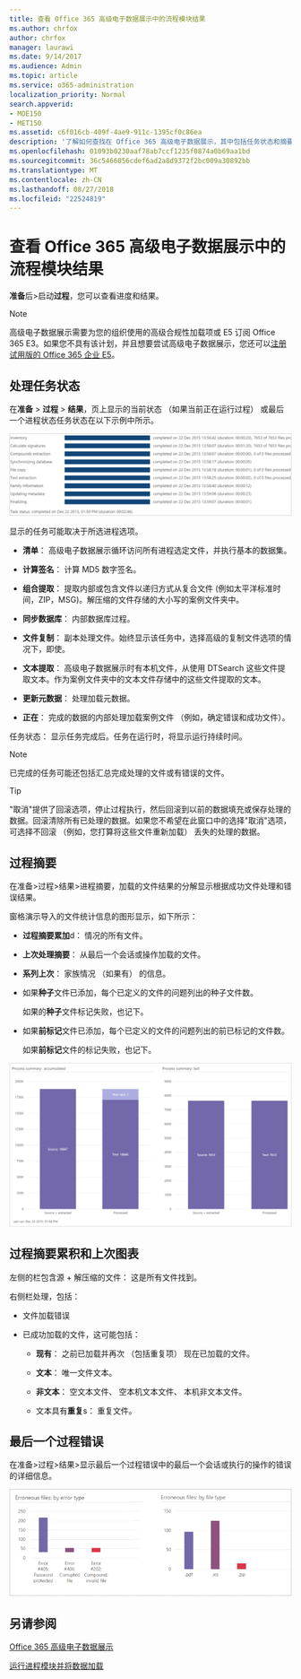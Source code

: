 ```yaml
---
title: 查看 Office 365 高级电子数据展示中的流程模块结果
ms.author: chrfox
author: chrfox
manager: laurawi
ms.date: 9/14/2017
ms.audience: Admin
ms.topic: article
ms.service: o365-administration
localization_priority: Normal
search.appverid:
- MOE150
- MET150
ms.assetid: c6f016cb-409f-4ae9-911c-1395cf0c86ea
description: '了解如何查找在 Office 365 高级电子数据展示，其中包括任务状态和摘要过程中运行的进程模块的结果。  '
ms.openlocfilehash: 01093b0230aaf78ab7ccf1235f0874a0b69aa1bd
ms.sourcegitcommit: 36c5466056cdef6ad2a8d9372f2bc009a30892bb
ms.translationtype: MT
ms.contentlocale: zh-CN
ms.lasthandoff: 08/27/2018
ms.locfileid: "22524819"
---
```

# <a name="view-process-module-results-in-office-365-advanced-ediscovery"></a>查看 Office 365 高级电子数据展示中的流程模块结果

**准备**后\>启动**过程**，您可以查看进度和结果。 
  
> [!NOTE]
> 高级电子数据展示需要为您的组织使用的高级合规性加载项或 E5 订阅 Office 365 E3。如果您不具有该计划，并且想要尝试高级电子数据展示，您还可以[注册试用版的 Office 365 企业 E5](https://go.microsoft.com/fwlink/p/?LinkID=698279)。 
  
## <a name="process-task-status"></a>处理任务状态

在**准备** \> **过程** \> **结果**，页上显示的当前状态 （如果当前正在运行过程） 或最后一个进程状态任务状态在以下示例中所示。
  
![进程模块任务状态](media/9430f9e7-a4dd-47c7-ac2e-2c6a60fc948b.png)
  
显示的任务可能取决于所选进程选项。 
  
- **清单**： 高级电子数据展示循环访问所有进程选定文件，并执行基本的数据集。
    
- **计算签名**： 计算 MD5 数字签名。
    
- **组合提取**： 提取内部或包含文件以递归方式从复合文件 (例如太平洋标准时间，ZIP，MSG)。解压缩的文件存储的大小写的案例文件夹中。
    
- **同步数据库**： 内部数据库过程。
    
- **文件复制**： 副本处理文件。始终显示该任务中，选择高级的复制文件选项的情况下，即使。
    
- **文本提取**： 高级电子数据展示时有本机文件，从使用 DTSearch 这些文件提取文本。作为案例文件夹中的文本文件存储中的这些文件提取的文本。
    
- **更新元数据**： 处理加载元数据。 
    
- **正在**： 完成的数据的内部处理加载案例文件 （例如，确定错误和成功文件）。 
    
任务状态： 显示任务完成后。任务在运行时，将显示运行持续时间。
  
> [!NOTE]
> 已完成的任务可能还包括汇总完成处理的文件或有错误的文件。 
  
> [!TIP]
> "取消"提供了回滚选项，停止过程执行，然后回滚到以前的数据填充或保存处理的数据。回滚清除所有已处理的数据。如果您不希望在此窗口中的选择"取消"选项，可选择不回滚 （例如，您打算将这些文件重新加载） 丢失的处理的数据。 
  
## <a name="process-summary"></a>过程摘要

在准备\>过程\>结果\>进程摘要，加载的文件结果的分解显示根据成功文件处理和错误结果。
  
窗格演示导入的文件统计信息的图形显示，如下所示：
  
- **过程摘要累加**d： 情况的所有文件。
    
- **上次处理摘要**： 从最后一个会话或操作加载的文件。 
    
- **系列上次**： 家族情况 （如果有） 的信息。
    
- 如果**种子**文件已添加，每个已定义的文件的问题列出的种子文件数。 
    
    如果的**种子**文件标记失败，也记下。 
    
- 如果**前标记**文件已添加，每个已定义的文件的问题列出的前已标记的文件数。 
    
    如果**前标记**文件的标记失败，也记下。 
    
![进程模块摘要](media/2086a691-9e3d-4117-beb2-a5c3a9a4cc94.png)
  
## <a name="process-summary-accumulated-and-last-charts"></a>过程摘要累积和上次图表

左侧的栏包含源 + 解压缩的文件： 这是所有文件找到。 
  
右侧栏处理，包括：
  
- 文件加载错误
    
- 已成功加载的文件，这可能包括： 
    
  - **现有**： 之前已加载并再次 （包括重复项） 现在已加载的文件。
    
  - **文本**： 唯一文件文本。
    
  - **非文本**： 空文本文件、 空本机文本文件、 本机非文本文件。 
    
  - 文本具有**重复**s： 重复文件。
    
## <a name="last-process-errors"></a>最后一个过程错误

在准备\>过程\>结果\>显示最后一个过程错误中的最后一个会话或执行的操作的错误的详细信息。
  
![进程模块错误](media/4771d0f4-4217-445a-9ba4-8b6541c5ad09.png)
  
## <a name="see-also"></a>另请参阅

[Office 365 高级电子数据展示](office-365-advanced-ediscovery.md)
  
[运行进程模块并将数据加载](run-the-process-module-and-load-data-in-advanced-ediscovery.md)

